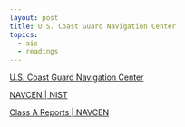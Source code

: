 ```yaml
---
layout: post
title: U.S. Coast Guard Navigation Center
topics:
  - ais
  - readings
---
```


[U.S. Coast Guard Navigation Center](https://www.navcen.uscg.gov/)

[NAVCEN \| NIST](https://csrc.nist.gov/glossary/term/navcen)

[Class A Reports \| NAVCEN](https://navcen.uscg.gov/ais-class-a-reports)


